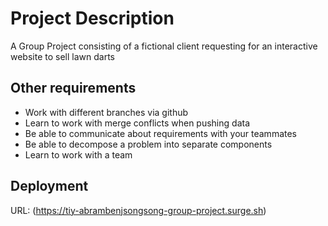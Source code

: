 # Project Description

A Group Project consisting of a fictional client requesting for an interactive website to sell lawn darts

## Other requirements
- Work with different branches via github
- Learn to work with merge conflicts when pushing data
- Be able to communicate about requirements with your teammates
- Be able to decompose a problem into separate components
- Learn to work with a team

## Deployment

URL: (https://tiy-abrambenjsongsong-group-project.surge.sh)
